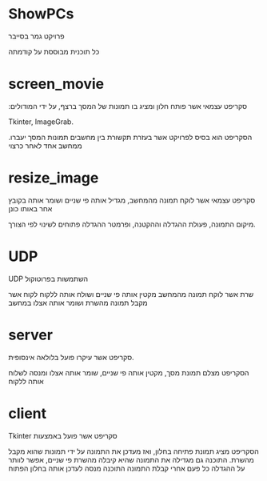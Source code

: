 # ShowPCs
פרויקט גמר בסייבר

כל תוכנית מבוססת על קודמתה
# screen_movie
:סקריפט עצמאי אשר פותח חלון ומציג בו תמונות של המסך ברצף, על ידי המודולים

Tkinter,
ImageGrab.

.הסקריפט הוא בסיס לפרויקט אשר בעזרת תקשורת בין מחשבים תמונות המסך יעברו ממחשב אחד לאחר כרצוי

# resize_image
סקריפט עצמאי אשר לוקח תמונה מהמחשב, מגדיל אותה פי שניים ושומר אותה בקובץ אחר באותו כונן

מיקום התמונה, פעולת ההגדלה וההקטנה, ופרמטר ההגדלה פתוחים לשינוי לפי הצורך.

# UDP
UDP השתמשות בפרוטוקול


שרת אשר לוקח תמונה מהמחשב מקטין אותה פי שניים ושולח אותה ללקוח
לקוח אשר מקבל תמונה מהשרת ושומר אותה אצלו במחשב

# server
סקריפט אשר עיקרו פועל בלולאה אינסופית.

הסקריפט מצלם תמונת מסך, מקטין אותה פי שניים, שומר אותה אצלו ומנסה לשלוח אותה ללקוח 

# client
Tkinter סקריפט אשר פועל באמצעות


הסקריפט מציג תמונת פתיחה בחלון, ואז מעדכן את התמונה על ידי תמונות שהוא מקבל מהשרת.
התוכנה גם מגדילה את התמונה שהיא קיבלה מהשרת פי שניים, אפשר לוותר על ההגדלה
כל פעם אחרי קבלת התמונה התוכנה מנסה לעדכן אותה בחלון הפתוח
